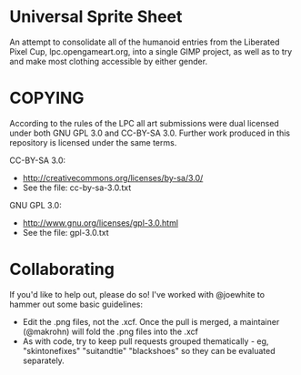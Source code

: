 Universal Sprite Sheet
======================

An attempt to consolidate all of the humanoid entries from the Liberated Pixel Cup, lpc.opengameart.org, into a single GIMP project, as well as to try and make most clothing accessible by either gender.

COPYING
=======

According to the rules of the LPC all art submissions were dual licensed under both GNU GPL 3.0 and CC-BY-SA 3.0.  Further work produced in this repository is licensed under the same terms.

CC-BY-SA 3.0:
 - http://creativecommons.org/licenses/by-sa/3.0/
 - See the file: cc-by-sa-3.0.txt

GNU GPL 3.0:
 - http://www.gnu.org/licenses/gpl-3.0.html
 - See the file: gpl-3.0.txt

Collaborating
=============

If you'd like to help out, please do so!  I've worked with @joewhite to hammer out some basic guidelines:
 - Edit the .png files, not the .xcf.  Once the pull is merged, a maintainer (@makrohn) will fold the .png files into the .xcf
 - As with code, try to keep pull requests grouped thematically - eg, "skintonefixes" "suitandtie" "blackshoes" so they can be evaluated separately.
